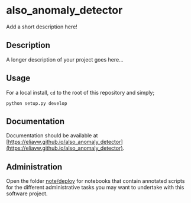 # also_anomaly_detector

Add a short description here!

## Description

A longer description of your project goes here...

## Usage

For a local install, `cd` to the root of this repository and simply; 

```
python setup.py develop
```

## Documentation

Documentation should be available at [https://eliavw.github.io/also_anomaly_detector](https://eliavw.github.io/also_anomaly_detector).

## Administration

Open the folder [note/deploy](./note/deploy) for notebooks that contain annotated scripts for the different administrative tasks you may want to undertake with this software project.
